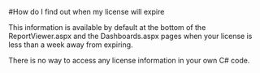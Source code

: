 #How do I find out when my license will expire

This information is available by default at the bottom of the ReportViewer.aspx and the Dashboards.aspx pages when your license is less than a week away from expiring.

There is no way to access any license information in your own C# code.